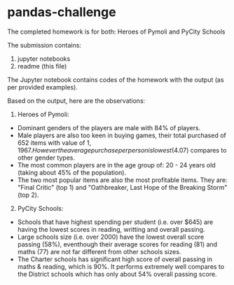 # pandas-challenge

The completed homework is for both:  Heroes of Pymoli and PyCity Schools

The submission contains: 
1. jupyter notebooks
2. readme (this file)

The Jupyter notebook contains codes of the homework with the output (as per provided examples).

Based on the output, here are the observations:

1. Heroes of Pymoli:
* Dominant genders of the players are male with 84% of players. 
* Male players are also too keen in buying games, their total purchased of 652 items with value of $1,1967. However the average purchase per person is lowest ($4.07) compares to other gender types.
* The most common players are in the age group of: 20 - 24 years old (taking about 45% of the population).
* The two most popular items are also the most profitable items. They are: "Final Critic" (top 1) and "Oathbreaker, Last Hope of the Breaking Storm" (top 2).

2. PyCity Schools:
* Schools that have highest spending per student (i.e. over $645) are having the lowest scores in reading, writting and overall passing.
* Large schools size (i.e. over 2000) have the lowest overall score passing (58%), eventhough their average scores for reading (81) and maths (77) are not far different from other schools sizes.
* The Charter schools has significant high score of overall passing in maths & reading, which is 90%. It performs extremely well compares to the District schools which has only about 54% overall passing score.
